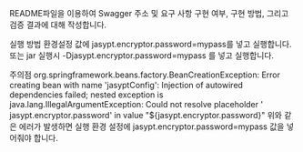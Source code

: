README파일을 이용하여 Swagger 주소 및 요구 사항 구현 여부, 구현 방법, 그리고
검증 결과에 대해 작성합니다.

실행 방법
환경설정 값에
jasypt.encryptor.password=mypass를 넣고 실행합니다.
또는 jar 실행시
-Djasypt.encryptor.password=mypass
를 넣고 실행합니다.

주의점
org.springframework.beans.factory.BeanCreationException: Error creating bean with name 'jasyptConfig': Injection of
autowired dependencies failed; nested exception is java.lang.IllegalArgumentException: Could not resolve placeholder '
jasypt.encryptor.password' in value "${jasypt.encryptor.password}"
위와 같은 에러가 발생하면 실행 환경 설정에 jasypt.encryptor.password=mypass 값을 넣어줘야 합니다.